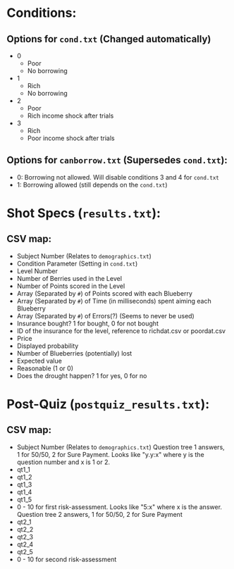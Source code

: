 Conditions:
===
Options for `cond.txt` (Changed automatically)
---
- 0
  - Poor
  - No borrowing
- 1
  - Rich
  - No borrowing
- 2
  - Poor
  - Rich income shock after trials
- 3
  - Rich
  - Poor income shock after trials

Options for `canborrow.txt` (Supersedes `cond.txt`):
---
- 0: Borrowing not allowed. Will disable conditions 3 and 4 for `cond.txt`
- 1: Borrowing allowed (still depends on the `cond.txt`)

Shot Specs (`results.txt`):
===
CSV map:
---
- Subject Number (Relates to `demographics.txt`)
- Condition Parameter (Setting in `cond.txt`)
- Level Number
- Number of Berries used in the Level
- Number of Points scored in the Level
- Array (Separated by `#`) of Points scored with each Blueberry
- Array (Separated by `#`) of Time (in milliseconds) spent aiming each Blueberry
- Array (Separated by `#`) of Errors(?) (Seems to never be used)
- Insurance bought? 1 for bought, 0 for not bought
- ID of the insurance for the level, reference to richdat.csv or poordat.csv
- Price
- Displayed probability
- Number of Blueberries (potentially) lost
- Expected value
- Reasonable (1 or 0)
- Does the drought happen? 1 for yes, 0 for no

Post-Quiz (`postquiz_results.txt`):
===
CSV map:
---
- Subject Number (Relates to `demographics.txt`)
Question tree 1 answers, 1 for 50/50, 2 for Sure Payment. Looks like "y.y:x" where y is the question number and x is 1 or 2.
- qt1_1
- qt1_2
- qt1_3
- qt1_4
- qt1_5
- 0 - 10 for first risk-assessment. Looks like "5:x" where x is the answer.
Question tree 2 answers, 1 for 50/50, 2 for Sure Payment
- qt2_1
- qt2_2
- qt2_3
- qt2_4
- qt2_5
- 0 - 10 for second risk-assessment
